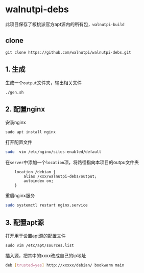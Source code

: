 # walnutpi-debs
此项目保存了核桃派官方apt源内的所有包，`walnutpi-build`
## clone
```
git clone https://github.com/walnutpi/walnutpi-debs.git
```


## 1. 生成
生成一个`output`文件夹，输出相关文件
```
./gen.sh
```
## 2. 配置nginx
安装nginx
```
sudo apt install nginx
```

打开配置文件
```bash
sudo  vim /etc/nginx/sites-enabled/default
```
在`server`中添加一个`location`项，将路径指向本项目的outpu文件夹
```
    location /debian {
        alias /xxx/walnutpi-debs/output;
        autoindex on;
    }
```

重启nginx服务
```bash
sudo systemctl restart nginx.service
```

## 3. 配置apt源
打开用于设置apt源的配置文件
```
sudo vim /etc/apt/sources.list
```
插入源，把其中的xxxx改成自己的ip地址
```bash
deb [trusted=yes] http://xxxxx/debian/ bookworm main
```